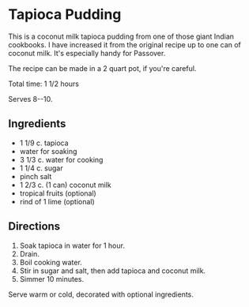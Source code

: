 # Tapioca Pudding

This is a coconut milk tapioca pudding from one of those giant Indian cookbooks.  I have increased it from the original recipe up to one can of coconut milk.  It's especially handy for Passover.

The recipe can be made in a 2 quart pot, if you're careful.

Total time: 1 1/2 hours

Serves 8--10.

## Ingredients

* 1 1/9 c. tapioca
* water for soaking
* 3 1/3 c. water for cooking
* 1 1/4 c. sugar
* pinch salt
* 1 2/3 c. (1 can) coconut milk
* tropical fruits (optional)
* rind of 1 lime (optional)

## Directions

1. Soak tapioca in water for 1 hour.
2. Drain.
3. Boil cooking water.
4. Stir in sugar and salt, then add tapioca and coconut milk.
5. Simmer 10 minutes.

Serve warm or cold, decorated with optional ingredients.
